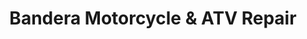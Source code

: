 ---
title: "Bandera Motorcycle & ATV Repair"
url: /bandera/bandera-motorcycle-and-atv-repair/
shop: motorcycle
---